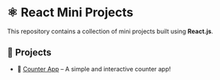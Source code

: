 # ⚛️ React Mini Projects 

This repository contains a collection of mini projects built using **React.js**.

## 📂 Projects

- 🔢 [Counter App](https://ankora.onrender.com) – A simple and interactive counter app!  
